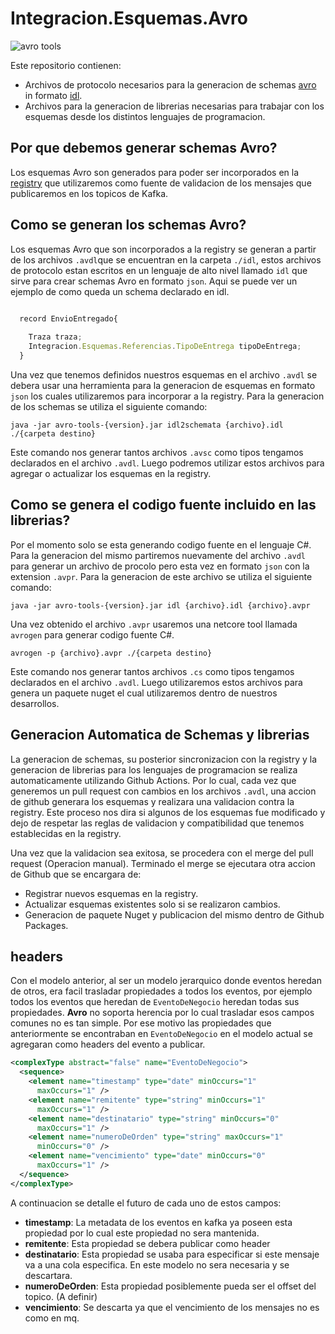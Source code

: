 # Integracion.Esquemas.Avro

![avro tools](https://github.com/architecture-it/Integracion.Esquemas.Avro/workflows/avro%20tools/badge.svg)

Este repositorio contienen:

* Archivos de protocolo necesarios para la generacion de schemas [avro](https://avro.apache.org/) in formato [idl](https://avro.apache.org/docs/current/idl.html).
* Archivos para la generacion de librerias necesarias para trabajar con los esquemas desde los distintos lenguajes de programacion.

## Por que debemos generar schemas Avro?

Los esquemas Avro son generados para poder ser incorporados en la [registry](https://www.apicur.io/registry/) que utilizaremos como fuente de validacion de los mensajes que publicaremos en los topicos de Kafka.

## Como se generan los schemas Avro?

Los esquemas Avro que son incorporados a la registry se generan a partir de los archivos `.avdl`que se encuentran en la carpeta `./idl`, estos archivos de protocolo estan escritos en un lenguaje de alto nivel llamado `idl` que sirve para crear schemas Avro en formato `json`.
Aqui se puede ver un ejemplo de como queda un schema declarado en idl.

```js

  record EnvioEntregado{
    
    Traza traza;
    Integracion.Esquemas.Referencias.TipoDeEntrega tipoDeEntrega;
  }
```

Una vez que tenemos definidos nuestros esquemas en el archivo `.avdl` se debera usar una herramienta para la generacion de esquemas en formato `json` los cuales utilizaremos para incorporar a la registry. Para la generacion de los schemas se utiliza el siguiente comando:

```console
java -jar avro-tools-{version}.jar idl2schemata {archivo}.idl ./{carpeta destino}
```
Este comando nos generar tantos archivos `.avsc` como tipos tengamos declarados en el archivo `.avdl`. Luego podremos utilizar estos archivos para agregar o actualizar los esquemas en la registry.


## Como se genera el codigo fuente incluido en las librerias?

Por el momento solo se esta generando codigo fuente en el lenguaje C#. Para la generacion del mismo partiremos nuevamente del archivo `.avdl` para generar un archivo de procolo pero esta vez en formato `json` con la extension `.avpr`. Para la generacion de este archivo se utiliza el siguiente comando:


```console
java -jar avro-tools-{version}.jar idl {archivo}.idl {archivo}.avpr
```

Una vez obtenido el archivo `.avpr` usaremos una netcore tool llamada `avrogen` para generar codigo fuente C#.

```console
avrogen -p {archivo}.avpr ./{carpeta destino}

```

Este comando nos generar tantos archivos `.cs` como tipos tengamos declarados en el archivo `.avdl`. Luego utilizaremos estos archivos para genera un paquete nuget el cual utilizaremos dentro de nuestros desarrollos.


## Generacion Automatica de Schemas y librerias

La generacion de schemas, su posterior sincronizacion con la registry y la generacion de librerias para los lenguajes de programacion se realiza automaticamente utilizando Github Actions. Por lo cual, cada vez que generemos un pull request con cambios en los archivos `.avdl`, una accion de github generara los esquemas y realizara una validacion contra la registry. Este proceso nos dira si algunos de los esquemas fue modificado y dejo de respetar las reglas de validacion y compatibilidad que tenemos establecidas en la registry.

Una vez que la validacion sea exitosa, se procedera con el merge del pull request (Operacion manual). Terminado el merge se ejecutara otra accion de Github que se encargara de:

* Registrar nuevos esquemas en la registry.
* Actualizar esquemas existentes solo si se realizaron cambios.
* Generacion de paquete Nuget y publicacion del mismo dentro de Github Packages.


## headers

Con el modelo anterior, al ser un modelo jerarquico donde eventos heredan de otros, era facil trasladar propiedades a todos los eventos, por ejemplo todos los eventos que heredan de `EventoDeNegocio` heredan todas sus propiedades. __Avro__ no soporta herencia por lo cual trasladar esos campos comunes no es tan simple. Por ese motivo las propiedades que anteriormente se encontraban en `EventoDeNegocio` en el modelo actual se agregaran como headers del evento a publicar.

```xml
<complexType abstract="false" name="EventoDeNegocio">
  <sequence>
    <element name="timestamp" type="date" minOccurs="1"
      maxOccurs="1" />
    <element name="remitente" type="string" minOccurs="1"
      maxOccurs="1" />
    <element name="destinatario" type="string" minOccurs="0"
      maxOccurs="1" />
    <element name="numeroDeOrden" type="string" maxOccurs="1"
      minOccurs="0" />
    <element name="vencimiento" type="date" minOccurs="0"
      maxOccurs="1" />
  </sequence>
</complexType>

```
A continuacion se detalle el futuro de cada uno de estos campos:

* __timestamp__: La metadata de los eventos en kafka ya poseen esta propiedad por lo cual este propiedad no sera mantenida.
* __remitente__: Esta propiedad se debera publicar como header
* __destinatario__: Esta propiedad se usaba para especificar si este mensaje va a una cola especifica. En este modelo no sera necesaria y se descartara.
* __numeroDeOrden__: Esta propiedad posiblemente pueda ser el offset del topico. (A definir)
* __vencimiento__: Se descarta ya que el vencimiento de los mensajes no es como en mq.
 
